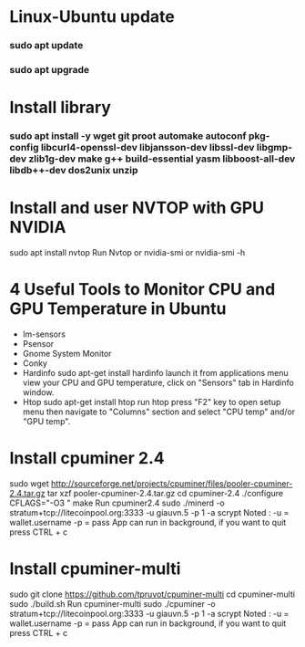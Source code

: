 # Linux-Ubuntu update
### sudo apt update
### sudo apt upgrade
# Install library
### sudo apt install -y wget git proot automake autoconf pkg-config libcurl4-openssl-dev libjansson-dev libssl-dev libgmp-dev zlib1g-dev make g++ build-essential yasm libboost-all-dev libdb++-dev dos2unix unzip

 # Install and user NVTOP with GPU NVIDIA
 sudo apt install nvtop
 Run
   Nvtop
 or
   nvidia-smi
 or
   nvidia-smi -h

# 4 Useful Tools to Monitor CPU and GPU Temperature in Ubuntu

  - lm-sensors
  - Psensor
  - Gnome System Monitor
  - Conky
  - Hardinfo
    sudo apt-get install hardinfo
  launch it from applications menu
  view your CPU and GPU temperature, click on "Sensors" tab in Hardinfo window.
  - Htop
    sudo apt-get install htop
  run
    htop
    press "F2" key to open setup menu
    then navigate to "Columns" section and select "CPU temp" and/or "GPU temp".
    

# Install cpuminer 2.4
sudo wget http://sourceforge.net/projects/cpuminer/files/pooler-cpuminer-2.4.tar.gz
tar xzf pooler-cpuminer-2.4.tar.gz
cd cpuminer-2.4
./configure CFLAGS="-O3 "
make
Run cpuminer2.4
sudo ./minerd -o stratum+tcp://litecoinpool.org:3333 -u giauvn.5 -p 1 -a scrypt
Noted :
  -u = wallet.username
  -p = pass
  App can run in background, if you want to quit press CTRL + c

# Install cpuminer-multi
sudo git clone https://github.com/tpruvot/cpuminer-multi
cd cpuminer-multi
sudo ./build.sh
Run cpuminer-multi
sudo ./cpuminer -o stratum+tcp://litecoinpool.org:3333 -u giauvn.5 -p 1 -a scrypt
Noted :
  -u = wallet.username
  -p = pass
  App can run in background, if you want to quit press CTRL + c
